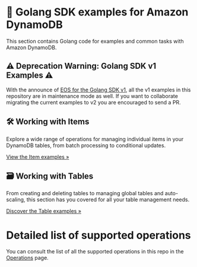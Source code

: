 # 🐹 Golang SDK examples for Amazon DynamoDB

This section contains Golang code for examples and common tasks with Amazon DynamoDB.

## ⚠️ Deprecation Warning: Golang SDK v1 Examples ⚠️

With the announce of [EOS for the Golang SDK v1](https://aws.amazon.com/blogs/developer/announcing-end-of-support-for-aws-sdk-for-go-v1-on-july-31-2025/), all the v1 examples in this repository are in maintenance mode as well. If you want to collaborate migrating the current examples to v2 you are encouraged to send a PR.

## 🛠️ Working with Items

Explore a wide range of operations for managing individual items in your DynamoDB tables, from batch processing to conditional updates.

[View the Item examples »](./sdk_v1/WorkingWithItems/)

## 🗃️ Working with Tables

From creating and deleting tables to managing global tables and auto-scaling, this section has you covered for all your table management needs.

[Discover the Table examples »](./sdk_v1/WorkingWithTables)

# Detailed list of supported operations

<!-- TODO: Create issue to Sync the operations with the code -->

You can consult the list of all the supported operations in this repo in the [Operations](./Operations.md) page.
